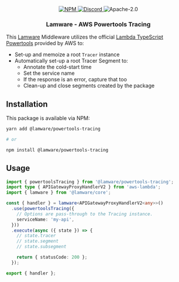 <div align="center">
  <a href="https://www.npmjs.com/package/@lamware/powertools-tracing" target="_blank">
    <img src="https://img.shields.io/npm/v/@lamware/powertools-tracing?style=flat-square" alt="NPM" />
  </a>
  <a href="https://discord.gg/XMrHXtN" target="_blank">
    <img src="https://img.shields.io/discord/123906549860139008?color=7289DA&label=discord&logo=discord&logoColor=FFFFFF&style=flat-square" alt="Discord" />
  </a>
  <img src="https://img.shields.io/npm/l/@lamware/powertools-tracing?style=flat-square" alt="Apache-2.0" />
  <h3>Lamware - AWS Powertools Tracing</h3>
</div>

This [Lamware](https://github.com/evilkiwi/lamware) Middleware utilizes the official [Lambda TypeScript Powertools](https://awslabs.github.io/aws-lambda-powertools-typescript/latest/core/tracer/) provided by AWS to:

- Set-up and memoize a root `Tracer` instance
- Automatically set-up a root Tracer Segment to:
  - Annotate the cold-start time
  - Set the service name
  - If the response is an error, capture that too
  - Clean-up and close segments created by the package

## Installation

This package is available via NPM:

```bash
yarn add @lamware/powertools-tracing

# or

npm install @lamware/powertools-tracing
```

## Usage

```typescript
import { powertoolsTracing } from '@lamware/powertools-tracing';
import type { APIGatewayProxyHandlerV2 } from 'aws-lambda';
import { lamware } from '@lamware/core';

const { handler } = lamware<APIGatewayProxyHandlerV2<any>>()
  .use(powertoolsTracing({
    // Options are pass-through to the Tracing instance.
    serviceName: 'my-api',
  }))
  .execute(async ({ state }) => {
    // state.tracer
    // state.segment
    // state.subsegment

    return { statusCode: 200 };
  });

export { handler };
```

